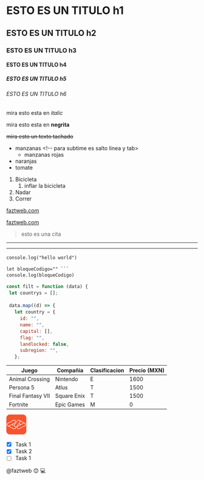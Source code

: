 <!--COMENTARIOSSS -->

# ESTO ES UN TITULO h1
## ESTO ES UN TITULO h2
### ESTO ES UN TITULO h3
#### ESTO ES UN TITULO h4
##### ESTO ES UN TITULO h5
###### ESTO ES UN TITULO h6

mira esto esta en *italic* 
<!--para salto linea se usan los normales-->
mira esto esta en **negrita** 

~~mira esto un texto tachado~~

<!--ul lista desornadas es * con espacio y la data-->
* manzanas <!-- para subtime es salto linea y tab>
    * manzanas rojas
* naranjas
* tomate

<!--ol lista ordenadas es numero punto espacio-->
1. Bicicleta
    1. inflar la bicicleta
2. Nadar
3. Correr

<!--enlances [texto a mostar](https://... "titulo a mostrar cursor") -->

[faztweb.com](faztweb.com)

<!--PARA MOSTRAR EL TITULO del enlance-->
[faztweb.com](faztweb.com "titulo xd")

<!--PARA GENERAR CITAS es con ">" -->
> esto es una cita

<!-- para hr-->
---   
<!--Forma 1-->
___  
<!--Forma 2-->

<!--PARA PUBLICAR CODIGO es  ``-->
`console.log("hello world")` 
```
let bloqueCodigo="" ```
console.log(bloqueCodigo)
```

<!--configurar el bloque de codigo para ciertos lenguajes es-->
 ```javascript
 const filt = function (data) {
  let countrys = [];

  data.map((d) => {
    let country = {
      id: "",
      name: "",
      capital: [],
      flag: "",
      landlocked: false,
      subregion: "",
    }; 
 ```

 <!--PARA CREAR una table es-->

 | Juego             | Compañia    | Clasificacion | Precio (MXN) |
|-------------------|-------------|---------------|--------------|
| Animal Crossing   | Nintendo    | E             | 1600         |
| Persona 5         | Atlus       | T             | 1500         |
| Final Fantasy VII | Square Enix | T             | 1500         |
| Fortnite          | Epic Games  | M             | 0            |


<!--Para generar imagen  se usa el signo !     ![texto en caso que no carge](https://..)-->

![texto en caso que no carge](logo.png "ESTO ES TITULO CURSOR")  <!--PARA IMAGEN LOCALMENTE-->


<!--Reglas añadidase de github-->

<!--to do tarea realizada-->
* [x] Task 1
* [x] Task 2
* [ ] Task 1 <!--No realizada [ ]-->

<!--Mencionar otro usuario-->
@faztweb :blush: :computer:


